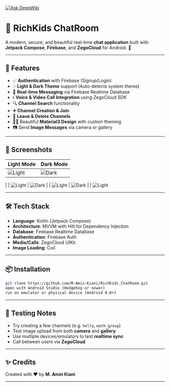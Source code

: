 [![Ask DeepWiki](https://deepwiki.com/badge.svg)](https://deepwiki.com/M-Amin-Kiani/RichKids_ChatRoom)

# 💬 RichKids ChatRoom

A modern, secure, and beautiful real-time **chat application** built with **Jetpack Compose**, **Firebase**, and **ZegoCloud** for Android. 🎉

---

## 🚀 Features

- ✅ **Authentication** with Firebase (Signup/Login)
- 💡 **Light & Dark Theme** support (Auto-detects system theme)
- 💬 **Real-time Messaging** via Firebase Realtime Database
- 📞 **Voice & Video Call Integration** using ZegoCloud SDK
- 🔍 **Channel Search** functionality
- ➕ **Channel Creation & Join**
- 👋 **Leave & Delete Channels**
- 🧑‍🎨 Beautiful **Material3 Design** with custom theming
- 📷 Send **Image Messages** via camera or gallery

---

## 📸 Screenshots

| Light Mode | Dark Mode |
|------------|-----------|
| ![Light](![photo_1_2025-05-18_01-10-36](https://github.com/user-attachments/assets/37b58d70-d932-4a23-9539-d662b395d2f0)) | ![Dark](![photo_2_2025-05-18_01-10-36](https://github.com/user-attachments/assets/61a5e66b-485c-4ae9-881e-d09c515b8610)) 
|
| ![Light](![image](https://github.com/user-attachments/assets/5774e051-cd48-47ca-8417-44a07c9963b1)) | ![Dark](![photo_3_2025-05-18_01-10-36](https://github.com/user-attachments/assets/95e18901-ed67-4ddd-8adf-51718081199e)) 
|
| ![Light](![photo_4_2025-05-18_01-10-36](https://github.com/user-attachments/assets/6d9d9b09-5b91-4967-8ed1-da8455476e7b)) | ![Dark](![photo_5_2025-05-18_01-10-36](https://github.com/user-attachments/assets/21b5bac1-a355-4b45-ac6f-ff45dfafbedb)) 
|
| ![Light](![photo_6_2025-05-18_01-10-36](https://github.com/user-attachments/assets/b336276a-f212-4a30-a509-42aba86999e0)) 

---

## 🛠️ Tech Stack

- **Language**: Kotlin (Jetpack Compose)
- **Architecture**: MVVM with Hilt for Dependency Injection
- **Database**: Firebase Realtime Database
- **Authentication**: Firebase Auth
- **Media/Calls**: ZegoCloud UIKit
- **Image Loading**: Coil

---

## 📦 Installation

```bash
git clone https://github.com/M-Amin-Kiani/RichKids_ChatRoom.git
open with Android Studio (Hedgehog or newer)
run on emulator or physical device (Android 8.0+)
```

---

## 🧪 Testing Notes

- Try creating a few channels (e.g. `hello`, `math_group`)
- Test image upload from both **camera** and **gallery**
- Use multiple devices/emulators to test **realtime sync**
- Call between users via **ZegoCloud**

---

## ✨ Credits

Created with ❤️ by **M. Amin Kiani**

---

